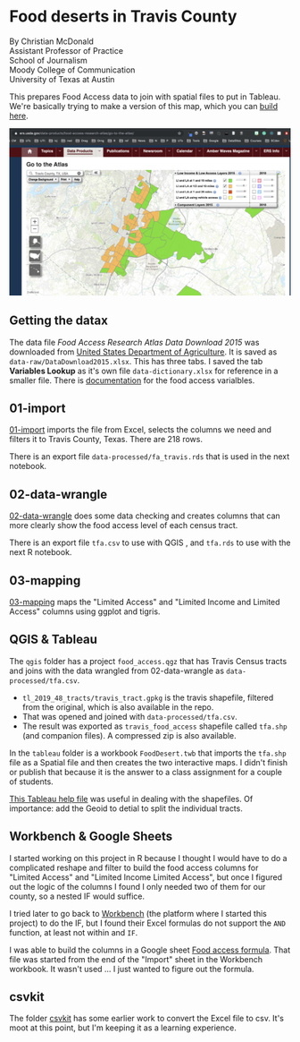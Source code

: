 # Food deserts in Travis County

By Christian McDonald<br>
Assistant Professor of Practice<br>
School of Journalism<br>
Moody College of Communication<br>
University of Texas at Austin


This prepares Food Access data to join with spatial files to put in Tableau. We're basically trying to make a version of this map, which you can [build here](https://www.ers.usda.gov/data-products/food-access-research-atlas/go-to-the-atlas/).

![food-atlas](img/food-atlas-map.png)


## Getting the datax

The data file _Food Access Research Atlas Data Download 2015_ was downloaded from [United States Department of Agriculture](https://www.ers.usda.gov/data-products/food-access-research-atlas/download-the-data/). It is saved as `data-raw/DataDownload2015.xlsx`. This has three tabs. I saved the tab **Variables Lookup** as it's own file `data-dictionary.xlsx` for reference in a smaller file. There is  [documentation](https://www.ers.usda.gov/data-products/food-access-research-atlas/documentation/) for the food access varialbles.

## 01-import

[01-import](https://utdata.github.io/rwd-food-desert/01-import.html) imports the file from Excel, selects the columns we need and filters it to Travis County, Texas. There are 218 rows.

There is an export file `data-processed/fa_travis.rds` that is used in the next notebook.

## 02-data-wrangle

[02-data-wrangle](https://utdata.github.io/rwd-food-desert/02-data-wrangle.html) does some data checking and creates columns that can more clearly show the food access level of each census tract.

There is an export file `tfa.csv` to use with QGIS , and `tfa.rds` to use with the next R notebook.

## 03-mapping

[03-mapping](https://utdata.github.io/rwd-food-desert/03-mapping.html) maps the "Limited Access" and "Limited Income and Limited Access" columns using ggplot and tigris.

## QGIS & Tableau

The `qgis` folder has a project `food_access.qgz` that has Travis Census tracts and joins with the data wrangled from 02-data-wrangle as `data-processed/tfa.csv`.

- `tl_2019_48_tracts/travis_tract.gpkg` is the travis shapefile, filtered from the original, which is also available in the repo.
- That was opened and joined with `data-processed/tfa.csv`.
- The result was exported as `travis_food_access` shapefile called `tfa.shp` (and companion files). A compressed zip is also available.

In the `tableau` folder is a workbook `FoodDesert.twb` that imports the `tfa.shp` file as a Spatial file and then creates the two interactive maps. I didn't finish or publish that because it is the answer to a class assignment for a couple of students.

[This Tableau help file](https://help.tableau.com/current/pro/desktop/en-us/maps_shapefiles.htm) was useful in dealing with the shapefiles. Of importance: add the Geoid to detial to split the individual tracts.

## Workbench & Google Sheets

I started working on this project in R because I thought I would have to do a complicated reshape and filter to build the food access columns for "Limited Access" and "Limited Income Limited Access", but once I figured out the logic of the columns I found I only needed two of them for our county, so a nested IF would suffice.

I tried later to go back to [Workbench](https://app.workbenchdata.com/workflows/40486/) (the platform where I started this project) to do the IF, but I found their Excel formulas do not support the `AND` function, at least not within and `IF`.

I was able to build the columns in a Google sheet [Food access formula](https://docs.google.com/spreadsheets/d/13QZmczHLAL3_DIIQ6h7Tjgzty-GSPh1OtAr94K7wiUQ/edit#gid=259790322). That file was started from the end of the "Import" sheet in the Workbench workbook. It wasn't used ... I just wanted to figure out the formula.

## csvkit

The folder [csvkit](csvkit/) has some earlier work to convert the Excel file to csv. It's moot at this point, but I'm keeping it as a learning experience.

